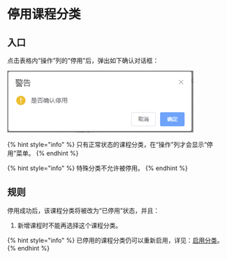 # 停用课程分类

## 入口

点击表格内“操作”列的“停用”后，弹出如下确认对话框：

![停用确认对话框](<../../../.gitbook/assets/image (13).png>)

{% hint style="info" %}
只有正常状态的课程分类，在“操作”列才会显示“停用”菜单。
{% endhint %}

{% hint style="info" %}
特殊分类不允许被停用。
{% endhint %}

## 规则

停用成功后，该课程分类将被改为“已停用”状态，并且：

1. 新增课程时不能再选择这个课程分类。

{% hint style="info" %}
已停用的课程分类仍可以重新启用，详见：[启用分类](enable.md)。
{% endhint %}

